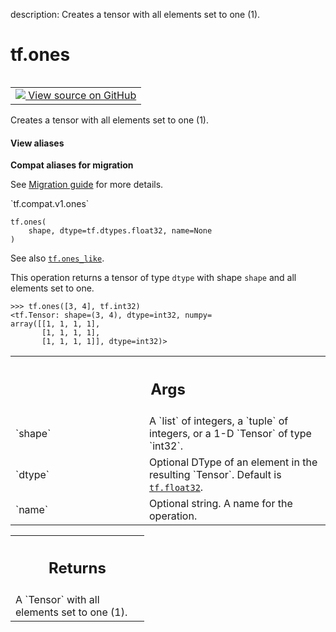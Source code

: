 description: Creates a tensor with all elements set to one (1).

<div itemscope itemtype="http://developers.google.com/ReferenceObject">
<meta itemprop="name" content="tf.ones" />
<meta itemprop="path" content="Stable" />
</div>

# tf.ones

<!-- Insert buttons and diff -->

<table class="tfo-notebook-buttons tfo-api nocontent" align="left">
<td>
  <a target="_blank" href="https://github.com/tensorflow/tensorflow/blob/r2.2/tensorflow/python/ops/array_ops.py#L2934-L2981">
    <img src="https://www.tensorflow.org/images/GitHub-Mark-32px.png" />
    View source on GitHub
  </a>
</td>
</table>



Creates a tensor with all elements set to one (1).

<section class="expandable">
  <h4 class="showalways">View aliases</h4>
  <p>
<b>Compat aliases for migration</b>
<p>See
<a href="https://www.tensorflow.org/guide/migrate">Migration guide</a> for
more details.</p>
<p>`tf.compat.v1.ones`</p>
</p>
</section>

<pre class="devsite-click-to-copy prettyprint lang-py tfo-signature-link">
<code>tf.ones(
    shape, dtype=tf.dtypes.float32, name=None
)
</code></pre>



<!-- Placeholder for "Used in" -->

See also <a href="../tf/ones_like.md"><code>tf.ones_like</code></a>.

This operation returns a tensor of type `dtype` with shape `shape` and
all elements set to one.

```
>>> tf.ones([3, 4], tf.int32)
<tf.Tensor: shape=(3, 4), dtype=int32, numpy=
array([[1, 1, 1, 1],
       [1, 1, 1, 1],
       [1, 1, 1, 1]], dtype=int32)>
```

<!-- Tabular view -->
 <table class="responsive fixed orange">
<colgroup><col width="214px"><col></colgroup>
<tr><th colspan="2"><h2 class="add-link">Args</h2></th></tr>

<tr>
<td>
`shape`
</td>
<td>
A `list` of integers, a `tuple` of integers, or
a 1-D `Tensor` of type `int32`.
</td>
</tr><tr>
<td>
`dtype`
</td>
<td>
Optional DType of an element in the resulting `Tensor`. Default is
<a href="../tf.md#float32"><code>tf.float32</code></a>.
</td>
</tr><tr>
<td>
`name`
</td>
<td>
Optional string. A name for the operation.
</td>
</tr>
</table>



<!-- Tabular view -->
 <table class="responsive fixed orange">
<colgroup><col width="214px"><col></colgroup>
<tr><th colspan="2"><h2 class="add-link">Returns</h2></th></tr>
<tr class="alt">
<td colspan="2">
A `Tensor` with all elements set to one (1).
</td>
</tr>

</table>

